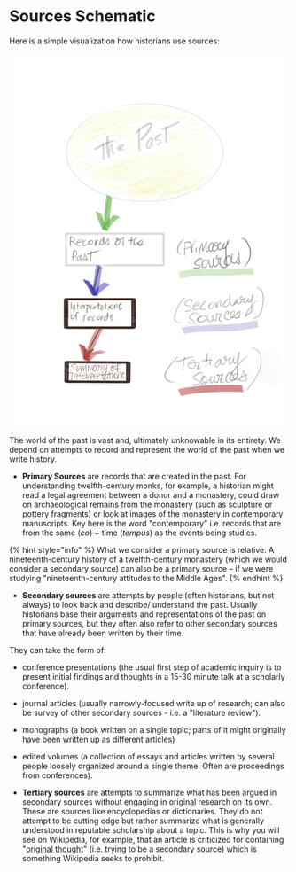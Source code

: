 # Sources Schematic

Here is a simple visualization how historians use sources:

![From the Past to Tertiary Sources](../../.gitbook/assets/A59BCAF1-D489-4076-A8B3-EA022C18F19D.png)

The world of the past is vast and, ultimately unknowable in its entirety. We depend on attempts to record and represent the world of the past when we write history.

* **Primary Sources** are records that are created in the past. For understanding twelfth-century monks, for example, a historian might read a legal agreement between a donor and a monastery, could draw on archaeological remains from the monastery (such as sculpture or pottery fragments) or look at images of the monastery in contemporary manuscripts. Key here is the word "contemporary" i.e. records that are from the same (_co_) + time (_tempus_) as the events being studies.&#x20;

{% hint style="info" %}
What we consider a primary source is relative. A nineteenth-century history of a twelfth-century monastery (which we would consider a secondary source) can also be a primary source – if we were studying "nineteenth-century attitudes to the Middle Ages".&#x20;
{% endhint %}

* **Secondary sources** are attempts by people (often historians, but not always) to look back and describe/ understand the past. Usually historians base their arguments and representations of the past on primary sources, but they often also refer to other secondary sources that have already been written by their time.

They can take the form of:&#x20;

* conference presentations (the usual first step of academic inquiry is to present initial findings and thoughts in a 15-30 minute talk at a scholarly conference).&#x20;
* journal articles (usually narrowly-focused write up of research; can also be survey of other secondary sources - i.e. a "literature review").&#x20;
* monographs (a book written on a single topic; parts of it might originally have been written up as different articles)
*   edited volumes (a collection of essays and articles written by several people loosely organized around a single theme. Often are proceedings from conferences).


* **Tertiary sources** are attempts to summarize what has been argued in secondary sources without engaging in original research on its own. These are sources like encyclopedias or dictionaries. They do not attempt to be cutting edge but rather summarize what is generally understood in reputable scholarship about a topic. This is why you will see on Wikipedia, for example, that an article is criticized for containing "[original thought](https://en.wikipedia.org/wiki/Wikipedia:No\_original\_research)" (i.e. trying to be a secondary source) which is something Wikipedia seeks to prohibit.&#x20;
